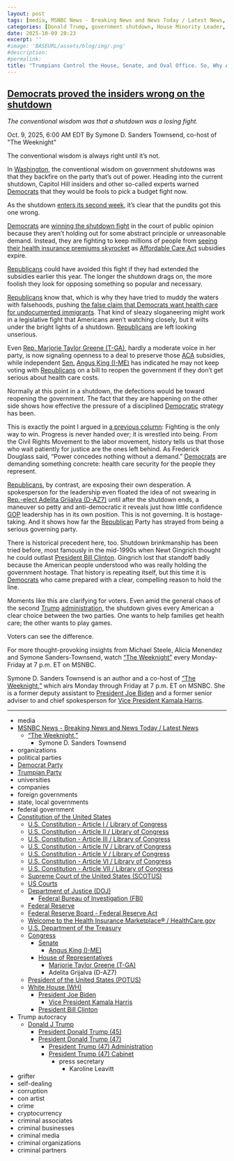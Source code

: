 ```yaml
---
layout: post
tags: [media, MSNBC News - Breaking News and News Today / Latest News, “The Weeknight”, Symone D. Sanders Townsend, organizations, political parties, Democrat Party, Trumpian Party, universities, companies, foreign governments, state local governments, federal government, Constitution of the United States, U.S. Constitution - Article I / Library of Congress, U.S. Constitution - Article II / Library of Congress, U.S. Constitution - Article III / Library of Congress, U.S. Constitution - Article IV / Library of Congress, U.S. Constitution - Article V / Library of Congress, U.S. Constitution - Article VI / Library of Congress, U.S. Constitution - Article VII / Library of Congress, Supreme Court of the United States (SCOTUS), US Courts, Department of Justice (DOJ), Federal Bureau of Investigation (FBI), Federal Reserve, Federal Reserve Board - Federal Reserve Act, Welcome to the Health Insurance Marketplace® / HealthCare.gov, U.S. Department of the Treasury, Congress, Senate, Angus King (I-ME), House of Representatives, Marjorie Taylor Greene (T-GA), Adelita Grijalva (D-AZ7), President of the United States (POTUS), White House (WH), President Joe Biden, Vice President Kamala Harris, President Bill Clinton, Trump autocracy, Donald J Trump, President Donald Trump (45), President Donald Trump (47), President Trump (47) Administration, President Trump (47) Cabinet, press secretary, Karoline Leavitt, grifter, self-dealing, corruption, con artist, crime, cryptocurrency, criminal associates, criminal businesses, criminal media, criminal organizations, criminal partners]
categories: [Donald Trump, government shutdown, House Minority Leader, Hakeem Jeffries (D-NY9), House Majority Leader, Mike Johnson (T-LA4), Senate Minority Leader, Chuck Schumer (D-NY), Senate Majority Leader, John Thune (D-SD), continuing resolution, affordable care act, Hatch Act violations, federal agencies]
date: 2025-10-09 20:23
excerpt: ''
#image: 'BASEURL/assets/blog/img/.png'
#description:
#permalink:
title: "Trumpians Control the House, Senate, and Oval Office. So, Why Are They Losing the Government Shutdown?"
---
```


## [Democrats proved the insiders wrong on the shutdown](https://www.msnbc.com/opinion/msnbc-opinion/shutdown-democrats-strategy-conventional-wisdom-rcna236247)

*The conventional wisdom was that a shutdown was a losing fight.*

Oct. 9, 2025, 6:00 AM EDT
By Symone D. Sanders Townsend, co-host of "The Weeknight"

The conventional wisdom is always right until it’s not.

In [Washington](https://dc.gov/), the conventional wisdom on government shutdowns was that they backfire on the party that’s out of power. Heading into the current shutdown, Capitol Hill insiders and other so-called experts warned [Democrats](https://www.democrats.org/) that they would be fools to pick a budget fight now.

As the shutdown [enters its second week](https://www.msnbc.com/opinion/msnbc-opinion/trump-shutdown-layoffs-wic-rcna236155), it’s clear that the pundits got this one wrong.

[Democrats](https://www.democrats.org/) are [winning the shutdown fight](https://www.msnbc.com/news/news-analysis/trump-shutdown-blame-project-47-newsletter-rcna235861) in the court of public opinion because they aren’t holding out for some abstract principle or unreasonable demand. Instead, they are fighting to keep millions of people from [seeing their health insurance premiums skyrocket](https://www.msnbc.com/opinion/msnbc-opinion/government-shutdown-health-care-subsidies-immigrants-rcna235897) as [Affordable Care Act](https://www.healthcare.gov/) subsidies expire.

[Republicans](https://www.gop.com/) could have avoided this fight if they had extended the subsidies earlier this year. The longer the shutdown drags on, the more foolish they look for opposing something so popular and necessary.

[Republicans](https://www.gop.com/) know that, which is why they have tried to muddy the waters with falsehoods, pushing [the false claim that Democrats want health care for undocumented immigrants](https://www.msnbc.com/top-stories/latest/government-shutdown-republicans-lying-democrats-health-care-rcna234985). That kind of sleazy sloganeering might work in a legislative fight that Americans aren’t watching closely, but it wilts under the bright lights of a shutdown. [Republicans](https://www.gop.com/) are left looking unserious.

Even [Rep. Marjorie Taylor Greene (T-GA)](https://www.msnbc.com/opinion/msnbc-opinion/marjorie-taylor-greene-health-care-subsidies-shut-down-rcna236156), hardly a moderate voice in her party, is now signaling openness to a deal to preserve those [ACA](https://www.healthcare.gov/) subsidies, while independent [Sen.](https://www.senate.gov/) [Angus King (I-ME)](https://www.king.senate.gov/) has indicated he may not keep voting with [Republicans](https://www.gop.com/) on a bill to reopen the government if they don’t get serious about health care costs.

Normally at this point in a shutdown, the defections would be toward reopening the government. The fact that they are happening on the other side shows how effective the pressure of a disciplined [Democratic](https://www.democrats.org/) strategy has been.

This is exactly the point I argued in [a previous column](https://www.msnbc.com/opinion/msnbc-opinion/americans-push-back-trump-are-winning-rcna230438): Fighting is the only way to win. Progress is never handed over; it is wrestled into being. From the Civil Rights Movement to the labor movement, history tells us that those who wait patiently for justice are the ones left behind. As Frederick Douglass said, “Power concedes nothing without a demand.” [Democrats](https://www.democrats.org/) are demanding something concrete: health care security for the people they represent.

[Republicans](https://www.gop.com/), by contrast, are exposing their own desperation. A spokesperson for the leadership even floated the idea of not swearing in [Rep.-elect Adelita Grijalva (D-AZ7)](https://www.msnbc.com/top-stories/latest/jeffrey-epstein-files-release-congress-adelita-grijalva-rcna235990) until after the shutdown ends, a maneuver so petty and anti-democratic it reveals just how little confidence [GOP](https://www.gop.com/) leadership has in its own position. This is not governing. It is hostage-taking. And it shows how far the [Republican](https://www.gop.com/) Party has strayed from being a serious governing party.

There is historical precedent here, too. Shutdown brinkmanship has been tried before, most famously in the mid-1990s when Newt Gingrich thought he could outlast [President Bill Clinton](https://clintonwhitehouse2.archives.gov/). Gingrich lost that standoff badly because the American people understood who was really holding the government hostage. That history is repeating itself, but this time it is [Democrats](https://www.democrats.org/) who came prepared with a clear, compelling reason to hold the line.

Moments like this are clarifying for voters. Even amid the general chaos of the second [Trump](https://www.donaldjtrump.com/) [administration](https://www.whitehouse.gov/administration/), the shutdown gives every American a clear choice between the two parties. One wants to help families get health care; the other wants to play games.

Voters can see the difference.

For more thought-provoking insights from Michael Steele, Alicia Menendez and Symone Sanders-Townsend, watch [“The Weeknight”](https://www.msnbc.com/weeknight) every Monday-Friday at 7 p.m. ET on MSNBC.

Symone D. Sanders Townsend is an author and a co-host of [“The Weeknight,”](https://www.msnbc.com/weeknight) which airs Monday through Friday at 7 p.m. ET on MSNBC. She is a former deputy assistant to [President Joe Biden](https://bidenwhitehouse.archives.gov/) and a former senior adviser to and chief spokesperson for [Vice President Kamala Harris](https://bidenwhitehouse.archives.gov/).

----
- media
- [MSNBC News - Breaking News and News Today / Latest News](https://www.msnbc.com/)
    - [“The Weeknight,”](https://www.msnbc.com/weeknight)
        - Symone D. Sanders Townsend
- organizations
- political parties
- [Democrat Party](https://www.democrats.org/)
- [Trumpian Party](https://www.gop.com/)
- universities
- companies
- foreign governments
- state, local governments 
- federal government
- [Constitution of the United States](https://constitution.congress.gov/constitution/)
    - [U.S. Constitution - Article I / Library of Congress](https://constitution.congress.gov/constitution/article-1/)
    - [U.S. Constitution - Article II / Library of Congress](https://constitution.congress.gov/constitution/article-2/)
    - [U.S. Constitution - Article III / Library of Congress](https://constitution.congress.gov/constitution/article-3/)
    - [U.S. Constitution - Article IV / Library of Congress](https://constitution.congress.gov/constitution/article-4/)
    - [U.S. Constitution - Article V / Library of Congress](https://constitution.congress.gov/constitution/article-5/)
    - [U.S. Constitution - Article VI / Library of Congress](https://constitution.congress.gov/constitution/article-6/)
    - [U.S. Constitution - Article VII / Library of Congress](https://constitution.congress.gov/constitution/article-7/)
    - [Supreme Court of the United States (SCOTUS)](https://www.supremecourt.gov/)
    - [US Courts](https://www.uscourts.gov/)
    - [Department of Justice (DOJ)](https://www.justice.gov/)
        - [Federal Bureau of Investigation (FBI)](https://www.fbi.gov/)
    - [Federal Reserve](https://www.federalreserve.gov/)
    - [Federal Reserve Board - Federal Reserve Act](https://www.federalreserve.gov/aboutthefed/fract.htm)
    - [Welcome to the Health Insurance Marketplace® / HealthCare.gov](https://www.healthcare.gov/)
    - [U.S. Department of the Treasury](https://home.treasury.gov/)
    - [Congress](https://www.congress.gov/)
        - [Senate](https://www.senate.gov/)
            - [Angus King (I-ME)](https://www.king.senate.gov/)
        - [House of Representatives](https://www.house.gov/)
            - [Marjorie Taylor Greene (T-GA)](https://greene.house.gov/)
            - Adelita Grijalva (D-AZ7)
    - [President of the United States (POTUS)](https://www.whitehouse.gov/)
    - [White House (WH)](https://www.whitehouse.gov/)
        - [President Joe Biden](https://bidenwhitehouse.archives.gov/)
            - [Vice President Kamala Harris](https://bidenwhitehouse.archives.gov/)
        - [President Bill Clinton](https://clintonwhitehouse2.archives.gov/)
- Trump autocracy
    - [Donald J Trump](https://www.donaldjtrump.com/)
        - [President Donald Trump (45)](https://trumpwhitehouse.archives.gov/)
        - [President Donald Trump (47)](https://www.whitehouse.gov/administration/donald-j-trump/)
            - [President Trump (47) Administration](https://www.whitehouse.gov/administration/)
            - [President Trump (47) Cabinet](https://www.whitehouse.gov/administration/the-cabinet/)
                - press secretary
                    - Karoline Leavitt
- grifter
- self-dealing
- corruption
- con artist
- crime
- cryptocurrency
- criminal associates
- criminal businesses
- criminal media
- criminal organizations
- criminal partners